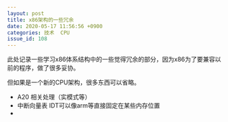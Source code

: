 ```yaml
---
layout: post
title: x86架构的一些冗余 
date: 2020-05-17 11:56:56 +0900
categories: 技术  CPU
issue_id: 108
---
```


此处记录一些学习x86体系结构中的一些觉得冗余的部分，因为x86为了要兼容以前的程序，做了很多妥协。

但如果是一个新的CPU架构，很多东西可以省略。

- A20 相关处理（实模式等）
- 中断向量表 IDT可以像arm等直接固定在某些内存位置
- 

